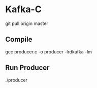 # Kafka-C
 
git pull origin master

## Compile
gcc producer.c -o producer -lrdkafka -lm

## Run Producer
./producer